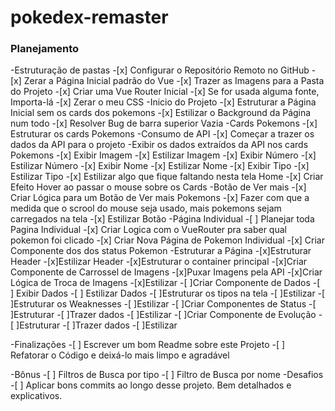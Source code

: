 # pokedex-remaster

### Planejamento

-Estruturação de pastas
    -[x] Configurar o Repositório Remoto no GitHub
    -[x] Zerar a Página Inicial padrão do Vue
    -[x] Trazer as Imagens para a Pasta do Projeto
    -[x] Criar uma Vue Router Inicial
    -[x] Se for usada alguma fonte, Importa-lá
    -[x] Zerar o meu CSS
-Inicio do Projeto
    -[x] Estruturar a Página Inicial sem os cards dos pokemons
    -[x] Estilizar o Background da Página num todo
        -[x] Resolver Bug de barra superior Vazia
-Cards Pokemons
    -[x] Estruturar os cards Pokemons
    -Consumo de API
        -[x] Começar a trazer os dados da API para o projeto
        -Exibir os dados extraídos da API nos cards Pokemons
            -[x] Exibir Imagem
            -[x] Estilizar Imagem
            -[x] Exibir Número
            -[x] Estilizar Número
            -[x] Exibir Nome
            -[x] Estilizar Nome
            -[x] Exibir Tipo
            -[x] Estilizar Tipo
    -[x] Estilizar algo que fique faltando nesta tela Home
    -[x] Criar Efeito Hover ao passar o mouse sobre os Cards
-Botão de Ver mais
    -[x] Criar Lógica para um Botão de Ver mais Pokemons
    -[x] Fazer com que a medida que o scrool do mouse seja usado, mais pokemons sejam carregados na tela
    -[x] Estilizar Botão
-Página Individual
    -[ ] Planejar toda Pagina Individual
    -[x] Criar Logica com o VueRouter pra saber qual pokemon foi clicado
    -[x] Criar Nova Página de Pokemon Individual
        -[x] Criar Componente dos dos status Pokemon
        -Estruturar a Página
            -[x]Estruturar Header
            -[x]Estilizar Header
            -[x]Estruturar o container principal
            -[x]Criar Componente de Carrossel de Imagens
                -[x]Puxar Imagens pela API
                -[x]Criar Lógica de Troca de Imagens
                -[x]Estilizar
            -[ ]Criar Componente de Dados
                -[ ] Exibir Dados
                -[ ] Estilizar Dados
            -[ ]Estruturar os tipos na tela
                -[ ]Estilizar 
            -[ ]Estruturar os Weaknesses
                -[ ]Estilizar 
            -[ ]Criar Componentes de Status
                -[ ]Estruturar
                -[ ]Trazer dados
                -[ ]Estilizar
            -[ ]Criar Componente de Evolução
                -[ ]Estruturar
                -[ ]Trazer dados
                -[ ]Estilizar


-Finalizações
    -[ ] Escrever um bom Readme sobre este Projeto
    -[ ] Refatorar o Código e deixá-lo mais limpo e agradável

-Bônus
    -[ ] Filtros de Busca por tipo
    -[ ] Filtro de Busca por nome
-Desafios
    -[ ] Aplicar bons commits ao longo desse projeto. Bem detalhados e explicativos.



